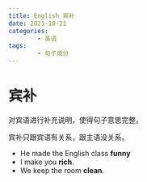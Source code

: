 ```yaml
---
title: English 宾补
date: 2021-10-21
categories:
        - 英语
tags:
        - 句子成分
---
```


# 宾补

对宾语进行补充说明，使得句子意思完整。

宾补只跟宾语有关系，跟主语没关系。

- He made the English class **funny**
- I make you **rich**.
- We keep the room **clean**.
